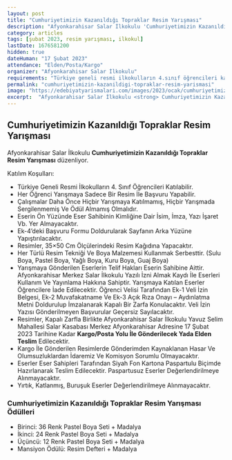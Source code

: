 ```yaml
---
layout: post
title: "Cumhuriyetimizin Kazanıldığı Topraklar Resim Yarışması"
description: "Afyonkarahisar Salar İlkokulu 'Cumhuriyetimizin Kazanıldığı Topraklar Resim Yarışması' düzenliyor."
category: articles
tags: [şubat 2023, resim yarışması, ilkokul]
lastDate: 1676581200
hidden: true
dateHuman: "17 Şubat 2023"
attendance: "Elden/Posta/Kargo"
organizer: "Afyonkarahisar Salar İlkokulu"
requirements: "Türkiye geneli resmi ilkokulların 4.sınıf öğrencileri katılabilir."
permalink: "cumhuriyetimizin-kazanildigi-topraklar-resim-yarismasi"
image: "https://edebiyatyarismalari.com/images/2023/ocak/cumhuriyetimizin-kazanildigi-topraklar-resim-yarismasi.jpg"
excerpt:  "Afyonkarahisar Salar İlkokulu <strong> Cumhuriyetimizin Kazanıldığı Topraklar Resim Yarışması </strong> düzenliyor."
---
```


## Cumhuriyetimizin Kazanıldığı Topraklar Resim Yarışması
Afyonkarahisar Salar İlkokulu **Cumhuriyetimizin Kazanıldığı Topraklar Resim Yarışması** düzenliyor.  

Katılım Koşulları:
- Türkiye Geneli Resmi İlkokulların 4. Sınıf Öğrencileri Katılabilir.
- Her Öğrenci Yarışmaya Sadece Bir Resim İle Başvuru Yapabilir.
- Çalışmalar Daha Önce Hiçbir Yarışmaya Katılmamış, Hiçbir Yarışmada Sergilenmemiş Ve Ödül Almamış Olmalıdır.
- Eserin Ön Yüzünde Eser Sahibinin Kimliğine Dair İsim, İmza, Yazı İşaret Vb. Yer Almayacaktır.
- Ek-4’deki Başvuru Formu Doldurularak Sayfanın Arka Yüzüne Yapıştırılacaktır.
- Resimler, 35×50 Cm Ölçülerindeki Resim Kağıdına Yapacaktır.
- Her Türlü Resim Tekniği Ve Boya Malzemesi Kullanmak Serbesttir. (Sulu Boya, Pastel Boya, Yağlı Boya, Kuru Boya, Guaj Boya)
- Yarışmaya Gönderilen Eserlerin Telif Hakları Eserin Sahibine Aittir. Afyonkarahisar Merkez Salar İlkokulu Yazılı İzni Almak Kaydı İle Eserleri Kullanım Ve Yayınlama Hakkına Sahiptir. Yarışmaya Katılan Eserler Öğrencilere İade Edilecektir. Öğrenci Velisi Tarafından Ek-1 Veli İzin Belgesi, Ek-2 Muvafakatname Ve Ek-3 Açık Rıza Onayı – Aydınlatma Metni Doldurulup İmzalanarak Kapalı Bir Zarfa Konulacaktır. Veli İzin Yazısı Gönderilmeyen Başvurular Geçersiz Sayılacaktır.
- Resimler, Kapalı Zarfla Birlikte Afyonkarahisar Salar İlkokulu Yavuz Selim Mahallesi Salar Kasabası Merkez Afyonkarahisar Adresine 17 Şubat 2023 Tarihine Kadar **Kargo/Posta Yolu İle Gönderilecek Yada Elden Teslim** Edilecektir.
- Kargo İle Gönderilen Resimlerde Gönderimden Kaynaklanan Hasar Ve Olumsuzluklardan İdaremiz Ve Komisyon Sorumlu Olmayacaktır.
- Eserler Eser Sahipleri Tarafından Siyah Fon Kartona Paspartulu Biçimde Hazırlanarak Teslim Edilecektir. Paspartusuz Eserler Değerlendirilmeye Alınmayacaktır.
- Yırtık, Katlanmış, Buruşuk Eserler Değerlendirilmeye Alınmayacaktır.


### Cumhuriyetimizin Kazanıldığı Topraklar Resim Yarışması Ödülleri
- Birinci: 36 Renk Pastel Boya Seti + Madalya
- İkinci: 24 Renk Pastel Boya Seti + Madalya
- Üçüncü: 12 Renk Pastel Boya Seti + Madalya
- Mansiyon Ödülü: Resim Defteri + Madalya
